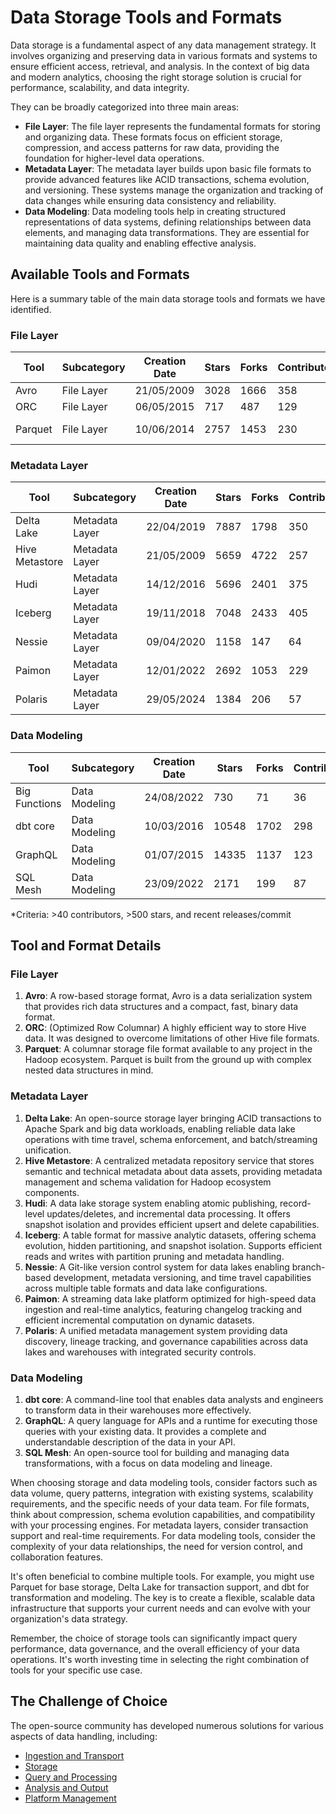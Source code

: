 # Data Storage Tools and Formats

Data storage is a fundamental aspect of any data management strategy. It involves organizing and preserving data in various formats and systems to ensure efficient access, retrieval, and analysis. In the context of big data and modern analytics, choosing the right storage solution is crucial for performance, scalability, and data integrity.

They can be broadly categorized into three main areas:
- **File Layer**: The file layer represents the fundamental formats for storing and organizing data. These formats focus on efficient storage, compression, and access patterns for raw data, providing the foundation for higher-level data operations.
- **Metadata Layer**: The metadata layer builds upon basic file formats to provide advanced features like ACID transactions, schema evolution, and versioning. These systems manage the organization and tracking of data changes while ensuring data consistency and reliability.
- **Data Modeling**: Data modeling tools help in creating structured representations of data systems, defining relationships between data elements, and managing data transformations. They are essential for maintaining data quality and enabling effective analysis.

## Available Tools and Formats

Here is a summary table of the main data storage tools and formats we have identified.

### File Layer

| Tool | Subcategory | Creation Date | Stars | Forks | Contributors | Last Release | Latest Commit | Meets Criteria* | Link |
|---|---|---|---|---|---|---|---|---|---|
| Avro | File Layer | 21/05/2009 | 3028 | 1666 | 358 | 05/08/2024 | 17/03/2025 | Yes | https://github.com/apache/avro |
| ORC | File Layer | 06/05/2015 | 717 | 487 | 129 | 06/03/2025 | 19/03/2025 | Yes | https://github.com/apache/orc |
| Parquet | File Layer | 10/06/2014 | 2757 | 1453 | 230 | 14/03/2025 | 17/03/2025 | Yes | https://github.com/apache/parquet-mr |

### Metadata Layer

| Tool | Subcategory | Creation Date | Stars | Forks | Contributors | Last Release | Latest Commit | Meets Criteria* | Link |
|---|---|---|---|---|---|---|---|---|---|
| Delta Lake | Metadata Layer | 22/04/2019 | 7887 | 1798 | 350 | 06/01/2025 | 19/03/2025 | Yes | https://github.com/delta-io/delta |
| Hive Metastore | Metadata Layer | 21/05/2009 | 5659 | 4722 | 257 | N/A | 18/03/2025 | Yes | https://github.com/apache/hive |
| Hudi | Metadata Layer | 14/12/2016 | 5696 | 2401 | 375 | 19/02/2025 | 19/03/2025 | Yes | https://github.com/apache/hudi |
| Iceberg | Metadata Layer | 19/11/2018 | 7048 | 2433 | 405 | 19/03/2025 | 19/03/2025 | Yes | https://github.com/apache/iceberg |
| Nessie | Metadata Layer | 09/04/2020 | 1158 | 147 | 64 | 18/03/2025 | 19/03/2025 | Yes | https://github.com/projectnessie/nessie |
| Paimon | Metadata Layer | 12/01/2022 | 2692 | 1053 | 229 | N/A | 19/03/2025 | Yes | https://github.com/apache/paimon |
| Polaris | Metadata Layer | 29/05/2024 | 1384 | 206 | 57 | 25/02/2025 | 19/03/2025 | Yes | https://github.com/apache/polaris |

### Data Modeling

| Tool | Subcategory | Creation Date | Stars | Forks | Contributors | Last Release | Latest Commit | Meets Criteria* | Link |
|---|---|---|---|---|---|---|---|---|---|
| Big Functions | Data Modeling | 24/08/2022 | 730 | 71 | 36 | 19/03/2025 | 19/03/2025 | No | https://github.com/unytics/bigfunctions |
| dbt core | Data Modeling | 10/03/2016 | 10548 | 1702 | 298 | 12/03/2025 | 18/03/2025 | Yes | https://github.com/dbt-labs/dbt-core |
| GraphQL | Data Modeling | 01/07/2015 | 14335 | 1137 | 123 | 27/10/2021 | 10/03/2025 | Yes | https://github.com/graphql/graphql-spec |
| SQL Mesh | Data Modeling | 23/09/2022 | 2171 | 199 | 87 | 18/03/2025 | 19/03/2025 | Yes | https://github.com/TobikoData/sqlmesh |

*Criteria: >40 contributors, >500 stars, and recent releases/commit

## Tool and Format Details

### File Layer

1. **Avro**: A row-based storage format, Avro is a data serialization system that provides rich data structures and a compact, fast, binary data format.
2. **ORC**: (Optimized Row Columnar) A highly efficient way to store Hive data. It was designed to overcome limitations of other Hive file formats.
3. **Parquet**: A columnar storage file format available to any project in the Hadoop ecosystem. Parquet is built from the ground up with complex nested data structures in mind.

### Metadata Layer

1. **Delta Lake**: An open-source storage layer bringing ACID transactions to Apache Spark and big data workloads, enabling reliable data lake operations with time travel, schema enforcement, and batch/streaming unification.
2. **Hive Metastore**: A centralized metadata repository service that stores semantic and technical metadata about data assets, providing metadata management and schema validation for Hadoop ecosystem components.
3. **Hudi**: A data lake storage system enabling atomic publishing, record-level updates/deletes, and incremental data processing. It offers snapshot isolation and provides efficient upsert and delete capabilities.
4. **Iceberg**: A table format for massive analytic datasets, offering schema evolution, hidden partitioning, and snapshot isolation. Supports efficient reads and writes with partition pruning and metadata handling.
5. **Nessie**: A Git-like version control system for data lakes enabling branch-based development, metadata versioning, and time travel capabilities across multiple table formats and data lake configurations.
6. **Paimon**: A streaming data lake platform optimized for high-speed data ingestion and real-time analytics, featuring changelog tracking and efficient incremental computation on dynamic datasets.
7. **Polaris**: A unified metadata management system providing data discovery, lineage tracking, and governance capabilities across data lakes and warehouses with integrated security controls.

### Data Modeling

1. **dbt core**: A command-line tool that enables data analysts and engineers to transform data in their warehouses more effectively.
2. **GraphQL**: A query language for APIs and a runtime for executing those queries with your existing data. It provides a complete and understandable description of the data in your API.
3. **SQL Mesh**: An open-source tool for building and managing data transformations, with a focus on data modeling and lineage.

When choosing storage and data modeling tools, consider factors such as data volume, query patterns, integration with existing systems, scalability requirements, and the specific needs of your data team. For file formats, think about compression, schema evolution capabilities, and compatibility with your processing engines. For metadata layers, consider transaction support and real-time requirements. For data modeling tools, consider the complexity of your data relationships, the need for version control, and collaboration features.

It's often beneficial to combine multiple tools. For example, you might use Parquet for base storage, Delta Lake for transaction support, and dbt for transformation and modeling. The key is to create a flexible, scalable data infrastructure that supports your current needs and can evolve with your organization's data strategy.

Remember, the choice of storage tools can significantly impact query performance, data governance, and the overall efficiency of your data operations. It's worth investing time in selecting the right combination of tools for your specific use case.

## The Challenge of Choice
The open-source community has developed numerous solutions for various aspects of data handling, including:
- [Ingestion and Transport](01.ingestion_and_transport.md)
- [Storage](02.storage.md)
- [Query and Processing](03.query_and_processing.md)
- [Analysis and Output](04.analysis_and_output.md)
- [Platform Management](05.platform_management.md)